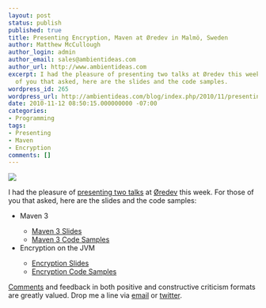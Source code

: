 ```yaml
---
layout: post
status: publish
published: true
title: Presenting Encryption, Maven at Øredev in Malmö, Sweden
author: Matthew McCullough
author_login: admin
author_email: sales@ambientideas.com
author_url: http://www.ambientideas.com
excerpt: I had the pleasure of presenting two talks at Øredev this week. For those
  of you that asked, here are the slides and the code samples.
wordpress_id: 265
wordpress_url: http://ambientideas.com/blog/index.php/2010/11/presenting-encryption-maven-at-%c3%b8redev-in-malmo-sweden/
date: 2010-11-12 08:50:15.000000000 -07:00
categories:
- Programming
tags:
- Presenting
- Maven
- Encryption
comments: []
---
```

<a href="http://oredev.org/2010" target="_blank"><img src="http://ambientideas.com/blog/wp-content/uploads/2010/08/Oredev-Logo.jpg"></img></a>
<p>I had the pleasure of <a href="http://oredev.org/2010/speakers/matthew-mccullough" target="_blank">presenting two talks</a> at <a href="http://oredev.org/2010" target="_blank">Øredev</a> this week. For those of you that asked, here are the slides and the code samples:</p>

<ul>
  <li>Maven 3</li>
  <ul>
    <li><a href="http://www.slideshare.net/matthewmccullough/maven-30-at-oredev" target="_blank">Maven 3 Slides</a></li>
    <li><a href="https://github.com/matthewmccullough/maven-training" target="_blank">Maven 3 Code Samples</a></li>
  </ul>

  <li>Encryption on the JVM</li>
  <ul>
    <li><a href="http://www.slideshare.net/matthewmccullough/encryption-boot-camp-at-redev" target="_blank">Encryption Slides</a></li>
    <li><a href="https://github.com/matthewmccullough/encryption-jvm-bootcamp" target="_blank">Encryption Code Samples</a></li>
  </ul>
</ul>

<p><a href="http://twitter.com/brush2000/status/3060970897285120">Comments</a> and feedback in both positive and constructive criticism formats are greatly valued. Drop me a line via <a href="mailto:matthewm@ambientideas.com">email</a> or <a href="http://twitter.com/matthewmccull">twitter</a>.</p>
